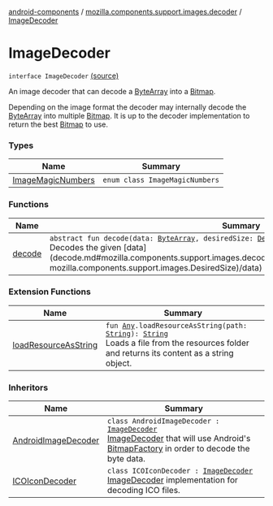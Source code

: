 [android-components](../../index.md) / [mozilla.components.support.images.decoder](../index.md) / [ImageDecoder](./index.md)

# ImageDecoder

`interface ImageDecoder` [(source)](https://github.com/mozilla-mobile/android-components/blob/master/components/support/images/src/main/java/mozilla/components/support/images/decoder/ImageDecoder.kt#L16)

An image decoder that can decode a [ByteArray](https://kotlinlang.org/api/latest/jvm/stdlib/kotlin/-byte-array/index.html) into a [Bitmap](#).

Depending on the image format the decoder may internally decode the [ByteArray](https://kotlinlang.org/api/latest/jvm/stdlib/kotlin/-byte-array/index.html) into multiple [Bitmap](#). It is up to
the decoder implementation to return the best [Bitmap](#) to use.

### Types

| Name | Summary |
|---|---|
| [ImageMagicNumbers](-image-magic-numbers/index.md) | `enum class ImageMagicNumbers` |

### Functions

| Name | Summary |
|---|---|
| [decode](decode.md) | `abstract fun decode(data: `[`ByteArray`](https://kotlinlang.org/api/latest/jvm/stdlib/kotlin/-byte-array/index.html)`, desiredSize: `[`DesiredSize`](../../mozilla.components.support.images/-desired-size/index.md)`): <ERROR CLASS>?`<br>Decodes the given [data](decode.md#mozilla.components.support.images.decoder.ImageDecoder$decode(kotlin.ByteArray, mozilla.components.support.images.DesiredSize)/data) into a a [Bitmap](#) or null. |

### Extension Functions

| Name | Summary |
|---|---|
| [loadResourceAsString](../../mozilla.components.support.test.file/kotlin.-any/load-resource-as-string.md) | `fun `[`Any`](https://kotlinlang.org/api/latest/jvm/stdlib/kotlin/-any/index.html)`.loadResourceAsString(path: `[`String`](https://kotlinlang.org/api/latest/jvm/stdlib/kotlin/-string/index.html)`): `[`String`](https://kotlinlang.org/api/latest/jvm/stdlib/kotlin/-string/index.html)<br>Loads a file from the resources folder and returns its content as a string object. |

### Inheritors

| Name | Summary |
|---|---|
| [AndroidImageDecoder](../-android-image-decoder/index.md) | `class AndroidImageDecoder : `[`ImageDecoder`](./index.md)<br>[ImageDecoder](./index.md) that will use Android's [BitmapFactory](#) in order to decode the byte data. |
| [ICOIconDecoder](../../mozilla.components.browser.icons.decoder/-i-c-o-icon-decoder/index.md) | `class ICOIconDecoder : `[`ImageDecoder`](./index.md)<br>[ImageDecoder](./index.md) implementation for decoding ICO files. |
